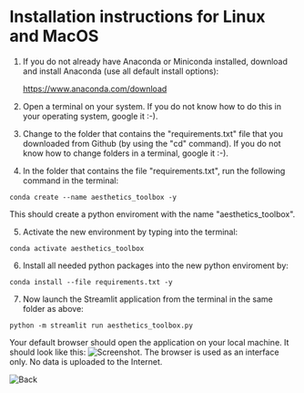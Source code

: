 # Installation instructions for Linux and MacOS

1. If you do not already have Anaconda or Miniconda installed, download and install Anaconda (use all default install options):

	https://www.anaconda.com/download

2. Open a terminal on your system. If you do not know how to do this in your operating system, google it :-).

3. Change to the folder that contains the "requirements.txt" file that you downloaded from Github (by using the "cd" command). If you do not know how to change folders in a terminal, google it :-). 

4. In the folder that contains the file "requirements.txt", run the following command in the terminal:

```shell
conda create --name aesthetics_toolbox -y
```

This should create a python enviroment with the name "aesthetics_toolbox".  


5. Activate the new environment by typing into the terminal:

```shell
conda activate aesthetics_toolbox
```

6. Install all needed python packages into the new python enviroment by:

```shell
conda install --file requirements.txt -y
```
	
7. Now launch the Streamlit application from the terminal in the same folder as above:

```shell
python -m streamlit run aesthetics_toolbox.py
```

Your default browser should open the application on your local machine. It should look like this: 
![Screenshot](https://github.com/RBartho/Aesthetics-Toolbox/tree/main/images/toolbox_screenshot.png).
The browser is used as an interface only. No data is uploaded to the Internet.

![Back](https://github.com/RBartho/Aesthetics-Toolbox)
